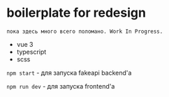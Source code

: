 # boilerplate for redesign

`пока здесь много всего поломано. Work In Progress.`

* vue 3
* typescript
* scss

`npm start` - для запуска fakeapi backend'а

`npm run dev` - для запуска frontend'а